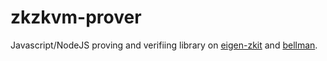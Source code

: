 # zkzkvm-prover

Javascript/NodeJS proving and verifiing library on [eigen-zkit](https://github.com/0xEigenLabs/eigen-zkit) and [bellman](https://github.com/matter-labs/bellman).
